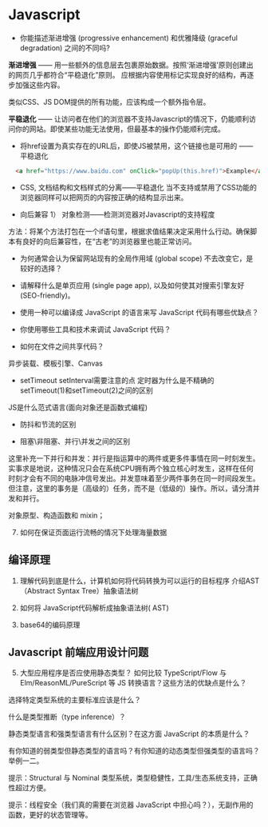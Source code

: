 # Javascript
- 你能描述渐进增强 (progressive enhancement) 和优雅降级 (graceful degradation) 之间的不同吗?

**渐进增强** —— 用一些额外的信息层去包裹原始数据。按照‘渐进增强’原则创建出的网页几乎都符合“平稳退化”原则。
应根据内容使用标记实现良好的结构，再逐步加强这些内容。

类似CSS、JS DOM提供的所有功能，应该构成一个额外指令层。

**平稳退化** —— 让访问者在他们的浏览器不支持Javascript的情况下，仍能顺利访问你的网站。即使某些功能无法使用，但最基本的操作仍能顺利完成。
  - 将href设置为真实存在的URL后，即使JS被禁用，这个链接也是可用的 —— 平稳退化
  ```html
    <a href="https://www.baidu.com" onClick="popUp(this.href)">Example</a>
  ```
  - CSS, 文档结构和文档样式的分离——平稳退化
    当不支持或禁用了CSS功能的浏览器同样可以把网页的内容按正确的结构显示出来。

- 向后兼容
1） 对象检测——检测浏览器对Javascript的支持程度

方法：将某个方法打包在一个if语句里，根据求值结果决定采用什么行动。确保脚本有良好的向后兼容性，在“古老”的浏览器里也能正常访问。

- 为何通常会认为保留网站现有的全局作用域 (global scope) 不去改变它，是较好的选择？

- 请解释什么是单页应用 (single page app), 以及如何使其对搜索引擎友好 (SEO-friendly)。
- 使用一种可以编译成 JavaScript 的语言来写 JavaScript 代码有哪些优缺点？
- 你使用哪些工具和技术来调试 JavaScript 代码？
- 如何在文件之间共享代码？

异步装载、模板引擎、Canvas

- setTimeout
setInterval需要注意的点
定时器为什么是不精确的
setTimeout(1)和setTimeout(2)之间的区别

JS是什么范式语言(面向对象还是函数式编程)

- 防抖和节流的区别

- 阻塞\非阻塞、并行\并发之间的区别

这里补充一下并行和并发：并行是指运算中的两件或更多件事情在同一时刻发生。实事求是地说，这种情况只会在系统CPU拥有两个独立核心时发生，这样在任何时刻才会有不同的电脉冲信号发出。并发意味着至少两件事务在同一时间段发生。但注意，这里的事务是（高级的）任务，而不是（低级的）操作。所以，请分清并发和并行。

对象原型、构造函数和 mixin；

7. 如何在保证页面运行流畅的情况下处理海量数据

## 编译原理
1. 理解代码到底是什么，计算机如何将代码转换为可以运行的目标程序
介绍AST（Abstract Syntax Tree）抽象语法树

3. 如何将 JavaScript代码解析成抽象语法树( AST)

4. base64的编码原理

## Javascript 前端应用设计问题

5. 大型应用程序是否应使用静态类型？
   如何比较 TypeScript/Flow 与 Elm/ReasonML/PureScript 等 JS 转换语言？这些方法的优缺点是什么？

选择特定类型系统的主要标准应该是什么？

什么是类型推断（type inference）？

静态类型语言和强类型语言有什么区别？在这方面 JavaScript 的本质是什么？

有你知道的弱类型但静态类型的语言吗？有你知道的动态类型但强类型的语言吗？举例一二。

提示：Structural 与 Nominal 类型系统，类型稳健性，工具/生态系统支持，正确性超过方便。

提示：线程安全（我们真的需要在浏览器 JavaScript 中担心吗？），无副作用的函数，更好的状态管理等。